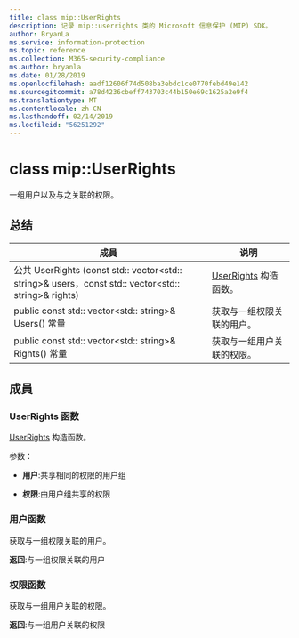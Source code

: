 ```yaml
---
title: class mip::UserRights
description: 记录 mip::userrights 类的 Microsoft 信息保护 (MIP) SDK。
author: BryanLa
ms.service: information-protection
ms.topic: reference
ms.collection: M365-security-compliance
ms.author: bryanla
ms.date: 01/28/2019
ms.openlocfilehash: aadf12606f74d508ba3ebdc1ce0770febd49e142
ms.sourcegitcommit: a78d4236cbeff743703c44b150e69c1625a2e9f4
ms.translationtype: MT
ms.contentlocale: zh-CN
ms.lasthandoff: 02/14/2019
ms.locfileid: "56251292"
---
```

# <a name="class-mipuserrights"></a>class mip::UserRights 
一组用户以及与之关联的权限。
  
## <a name="summary"></a>总结
 成員                        | 说明                                
--------------------------------|---------------------------------------------
公共 UserRights (const std:: vector\<std:: string\>& users，const std:: vector\<std:: string\>& rights)  |  [UserRights](class_mip_userrights.md) 构造函数。
public const std:: vector\<std:: string\>& Users() 常量  |  获取与一组权限关联的用户。
public const std:: vector\<std:: string\>& Rights() 常量  |  获取与一组用户关联的权限。
  
## <a name="members"></a>成員
  
### <a name="userrights-function"></a>UserRights 函数
[UserRights](class_mip_userrights.md) 构造函数。

参数：  
* **用户**:共享相同的权限的用户组 


* **权限**:由用户组共享的权限


  
### <a name="users-function"></a>用户函数
获取与一组权限关联的用户。

  
**返回**:与一组权限关联的用户
  
### <a name="rights-function"></a>权限函数
获取与一组用户关联的权限。

  
**返回**:与一组用户关联的权限

